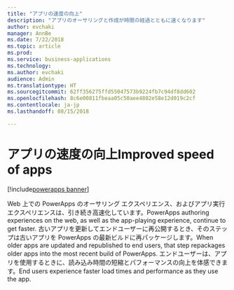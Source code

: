 ```yaml
---
title: "アプリの速度の向上"
description: "アプリのオーサリングと作成が時間の経過とともに速くなります"
author: evchaki
manager: AnnBe
ms.date: 7/22/2018
ms.topic: article
ms.prod: 
ms.service: business-applications
ms.technology: 
ms.author: evchaki
audience: Admin
ms.translationtype: HT
ms.sourcegitcommit: 62ff356275ffd55047573b9224fb7c94df8dd602
ms.openlocfilehash: 8c6e00811fbeaa05c50aee4802e58e12d019c2cf
ms.contentlocale: ja-jp
ms.lasthandoff: 08/15/2018

---
```

# <a name="improved-speed-of-apps"></a><span data-ttu-id="8ea18-103">アプリの速度の向上</span><span class="sxs-lookup"><span data-stu-id="8ea18-103">Improved speed of apps</span></span>

[!include[powerapps banner](../includes/powerapps.md)]




<span data-ttu-id="8ea18-104">Web 上での PowerApps のオーサリング エクスペリエンス、およびアプリ実行エクスペリエンスは、引き続き高速化しています。</span><span class="sxs-lookup"><span data-stu-id="8ea18-104">PowerApps authoring experiences on the web, as well as the app-playing experience, continue to get faster.</span></span> <span data-ttu-id="8ea18-105">古いアプリを更新してエンドユーザーに再公開するとき、そのステップは古いアプリを PowerApps の最新ビルドに再パッケージします。</span><span class="sxs-lookup"><span data-stu-id="8ea18-105">When older apps are updated and republished to end users, that step repackages older apps into the most recent build of PowerApps.</span></span> <span data-ttu-id="8ea18-106">エンドユーザーは、アプリを使用するときに、読み込み時間の短縮とパフォーマンスの向上を体感できます。</span><span class="sxs-lookup"><span data-stu-id="8ea18-106">End users experience faster load times and performance as they use the app.</span></span>

